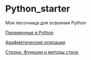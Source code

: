 # Python_starter
Моя песочница для освоения Python

[Переменные в Python](https://github.com/funtik039/Python_starter/blob/main/theory/vars.md#%D0%BF%D0%B5%D1%80%D0%B5%D0%BC%D0%B5%D0%BD%D0%BD%D1%8B%D0%B5-%D0%B2-python)

[Арифметические операции](https://github.com/funtik039/Python_starter/blob/main/theory/Arithmetic_operations.md#%D0%B0%D1%80%D0%B8%D1%84%D0%BC%D0%B5%D1%82%D0%B8%D1%87%D0%B5%D1%81%D0%BA%D0%B8%D0%B5-%D0%BE%D0%BF%D0%B5%D1%80%D0%B0%D1%86%D0%B8%D0%B8)

[Строки. Функции и методы строк](https://github.com/funtik039/Python_starter/blob/main/theory/string.md#%D1%81%D1%82%D1%80%D0%BE%D0%BA%D0%B8)
